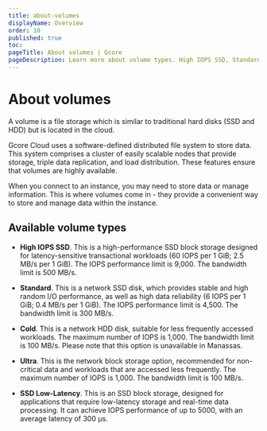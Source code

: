 ```yaml
---
title: about-volumes
displayName: Overview
order: 10
published: true
toc:
pageTitle: About volumes | Gcore
pageDescription: Learn more about volume types. High IOPS SSD, Standard, Cold, Ultra, and SSD Low-Latency. Choose the cloud storage for various data and workloads.
---
```

# About volumes

A volume is a file storage which is similar to traditional hard disks (SSD and HDD) but is located in the cloud.

Gcore Cloud uses a software-defined distributed file system to store data. This system comprises a cluster of easily scalable nodes that provide storage, triple data replication, and load distribution. These features ensure that volumes are highly available.

 When you connect to an instance, you may need to store data or manage information. This is where volumes come in - they provide a convenient way to store and manage data within the instance.

 ## Available volume types 
 
 * **High IOPS SSD**. This is a high-performance SSD block storage designed for latency-sensitive transactional workloads (60 IOPS per 1 GiB; 2.5 MB/s per 1 GiB). The IOPS performance limit is 9,000. The bandwidth limit is 500 MB/s.

* **Standard**. This is a network SSD disk, which provides stable and high random I/O performance, as well as high data reliability (6 IOPS per 1 GiB; 0.4 MB/s per 1 GiB). The IOPS performance limit is 4,500. The bandwidth limit is 300 MB/s.

* **Cold**. This is a network HDD disk, suitable for less frequently accessed workloads. The maximum number of IOPS is 1,000. The bandwidth limit is 100 MB/s. Please note that this option is unavailable in Manassas.

* **Ultra**. This is the network block storage option, recommended for non-critical data and workloads that are accessed less frequently. The maximum number of IOPS is 1,000. The bandwidth limit is 100 MB/s.

* **SSD Low-Latency**. This is an SSD block storage, designed for applications that require low-latency storage and real-time data processing. It can achieve IOPS performance of up to 5000, with an average latency of 300 µs.